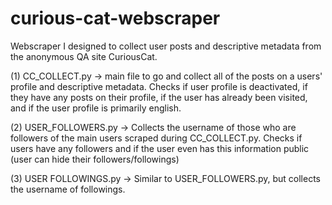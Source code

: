 # curious-cat-webscraper
Webscraper I designed to collect user posts and descriptive metadata from the anonymous QA site CuriousCat.


(1) CC_COLLECT.py -> 
      main file to go and collect all of the posts on a users' profile and descriptive metadata. Checks if user profile is
      deactivated, if they have any posts on their profile, if the user has already been visited, and if the user 
      profile is primarily english.
      
(2) USER_FOLLOWERS.py -> 
      Collects the username of those who are followers of the main users scraped during CC_COLLECT.py. Checks if users
      have any followers and if the user even has this information public (user can hide their followers/followings)
   
(3) USER FOLLOWINGS.py -> 
      Similar to USER_FOLLOWERS.py, but collects the username of followings. 
